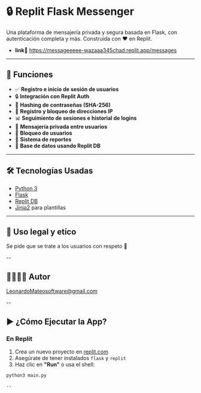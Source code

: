 # 🔒 Replit Flask Messenger

Una plataforma de mensajería privada y segura basada en Flask, con autenticación completa y más. Construida con ❤️ en Replit.
- **link🔗**
https://messageeeee-wazaaa345chad.replit.app/messages

---

## 🚀 Funciones

- ✅ **Registro e inicio de sesión de usuarios**
- 🔒 **Integración con Replit Auth**
- 🧠 **Hashing de contraseñas (SHA-256)**
- 📡 **Registro y bloqueo de direcciones IP**
- 📊 **Seguimiento de sesiones e historial de logins**
- 💬 **Mensajería privada entre usuarios**
- 🚫 **Bloqueo de usuarios**
- 🐛 **Sistema de reportes**
- 📁 **Base de datos usando Replit DB**

---

## 🛠 Tecnologías Usadas

- [Python 3](https://www.python.org/)
- [Flask](https://flask.palletsprojects.com/)
- [Replit DB](https://docs.replit.com/tutorials/10-database)
- [Jinja2](https://jinja.palletsprojects.com/) para plantillas

---

## 🚨 Uso legal y etíco

Se pide que se trate a los usuarios con respeto 💙

--

## 🧑‍🍳🧑‍💻 Autor

LeonardoMateosoftware@gmail.com

--

## ▶️ ¿Cómo Ejecutar la App?

### En Replit

1. Crea un nuevo proyecto en [replit.com](https://replit.com/)
2. Asegúrate de tener instalados `flask` y `replit`
3. Haz clic en **"Run"** o usa el shell:

```bash
python3 main.py

--






